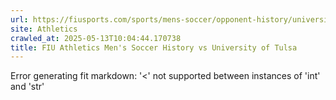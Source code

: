 ```yaml
---
url: https://fiusports.com/sports/mens-soccer/opponent-history/university-of-tulsa/26
site: Athletics
crawled_at: 2025-05-13T10:04:44.170738
title: FIU Athletics Men's Soccer History vs University of Tulsa
---
```


Error generating fit markdown: '<' not supported between instances of 'int' and 'str'
